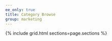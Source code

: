 ```yaml
---
ee_only: true
title: Category Browse
group: marketing
---
```


{% include grid.html sections=page.sections %}